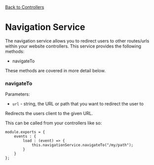 [Back to Controllers](/documentation/websites/controllers)

# Navigation Service

The navigation service allows you to redirect users to other routes/urls within your website controllers. This service provides the following methods:

*   navigateTo

These methods are covered in more detail below.

### navigateTo

Parameters:

*   `url` - string, the URL or path that you want to redirect the user to

Redirects the users client to the given URL.

This can be called from your controllers like so:

```
module.exports = {
	events : {
		load : (event) => {
			this.navigationService.navigateTo("/my/path");
		}
	}
};
```